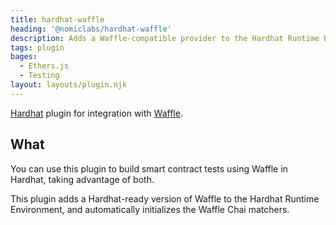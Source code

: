 ```yaml
---
title: hardhat-waffle
heading: '@nomiclabs/hardhat-waffle'
description: Adds a Waffle-compatible provider to the Hardhat Runtime Environment and automatically initializes the Waffle Chai matchers
tags: plugin
bages: 
  - Ethers.js
  - Testing
layout: layouts/plugin.njk
---
```


[Hardhat](https://hardhat.org/) plugin for integration with [Waffle](https://getwaffle.io/).

## What

You can use this plugin to build smart contract tests using Waffle in Hardhat, taking advantage of both.

This plugin adds a Hardhat-ready version of Waffle to the Hardhat Runtime Environment, and automatically initializes the Waffle Chai matchers.

